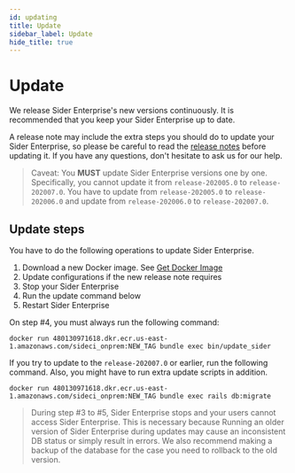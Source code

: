 ```yaml
---
id: updating
title: Update
sidebar_label: Update
hide_title: true
---
```


# Update

We release Sider Enterprise's new versions continuously. It is recommended that you keep your Sider Enterprise up to date.

A release note may include the extra steps you should do to update your Sider Enterprise, so please be careful to read the [release notes](./releases/index.md) before updating it. If you have any questions, don't hesitate to ask us for our help.

> Caveat: You **MUST** update Sider Enterprise versions one by one. Specifically, you cannot update it from `release-202005.0` to `release-202007.0`. You have to update from `release-202005.0` to `release-202006.0` and update from `release-202006.0` to `release-202007.0`.

## Update steps

You have to do the following operations to update Sider Enterprise.

1. Download a new Docker image. See [Get Docker Image](./installation.md#get-docker-image)
2. Update configurations if the new release note requires
3. Stop your Sider Enterprise
4. Run the update command below
5. Restart Sider Enterprise

On step #4, you must always run the following command:

```console
docker run 480130971618.dkr.ecr.us-east-1.amazonaws.com/sideci_onprem:NEW_TAG bundle exec bin/update_sider
```

If you try to update to the `release-202007.0` or earlier, run the following command. Also, you might have to run extra update scripts in addition.

```console
docker run 480130971618.dkr.ecr.us-east-1.amazonaws.com/sideci_onprem:NEW_TAG bundle exec rails db:migrate
```

> During step #3 to #5, Sider Enterprise stops and your users cannot access Sider Enterprise. This is necessary because Running an older version of Sider Enterprise during updates may cause an inconsistent DB status or simply result in errors. We also recommend making a backup of the database for the case you need to rollback to the old version.
